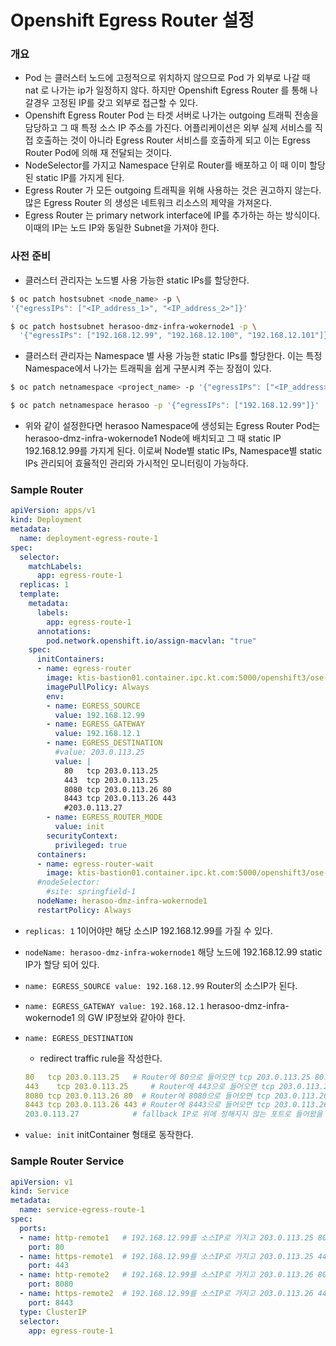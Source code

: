 # Openshift Egress Router 설정



### 개요

- Pod 는 클러스터 노드에 고정적으로 위치하지 않으므로 Pod 가 외부로 나갈 때 nat 로 나가는 ip가 일정하지 않다. 하지만 Openshift Egress Router 를 통해 나갈경우 고정된 IP를 갖고 외부로 접근할 수 있다. 
- Openshift Egress Router Pod 는 타겟 서버로 나가는 outgoing 트래픽 전송을 담당하고 그 때 특정 소스 IP  주소를 가진다. 어플리케이션은 외부 실제 서비스를 직접 호출하는 것이 아니라  Egress Router 서비스를 호출하게 되고 이는 Egress Router Pod에 의해 재 전달되는 것이다.
- NodeSelector를 가지고 Namespace 단위로  Router를 배포하고 이 때 이미 할당된 static IP를 가지게 된다.
- Egress Router 가 모든 outgoing 트래픽을 위해 사용하는 것은 권고하지 않는다.  많은 Egress Router 의 생성은 네트워크 리소스의 제약을 가져온다.
- Egress Router 는 primary network interface에 IP를 추가하는 하는 방식이다. 이때의  IP는 노드 IP와 동일한  Subnet을 가져야 한다.



###  사전 준비

- 클러스터 관리자는 노드별 사용 가능한  static IPs를 할당한다.

```bash
$ oc patch hostsubnet <node_name> -p \
'{"egressIPs": ["<IP_address_1>", "<IP_address_2>"]}'
```

```bash
$ oc patch hostsubnet herasoo-dmz-infra-wokernode1 -p \
  '{"egressIPs": ["192.168.12.99", "192.168.12.100", "192.168.12.101"]}'
```

- 클러스터 관리자는 Namespace 별 사용 가능한 static IPs를 할당한다. 이는 특정 Namespace에서 나가는 트래픽을 쉽게 구분시켜 주는 장점이 있다.  

```bash
$ oc patch netnamespace <project_name> -p '{"egressIPs": ["<IP_address>"]}'
```

```bash
$ oc patch netnamespace herasoo -p '{"egressIPs": ["192.168.12.99"]}'
```

- 위와 같이 설정한다면 herasoo Namespace에 생성되는 Egress Router Pod는 herasoo-dmz-infra-wokernode1 Node에 배치되고 그 때  static IP 192.168.12.99를 가지게 된다. 이로써 Node별 static IPs, Namespace별 static IPs  관리되어 효율적인 관리와 가시적인 모니터링이 가능하다.



### Sample Router

```yaml
apiVersion: apps/v1
kind: Deployment
metadata:
  name: deployment-egress-route-1
spec:
  selector:
    matchLabels:
      app: egress-route-1
  replicas: 1
  template:
    metadata:
      labels:
        app: egress-route-1
      annotations:
        pod.network.openshift.io/assign-macvlan: "true"
    spec:
      initContainers:
      - name: egress-router
        image: ktis-bastion01.container.ipc.kt.com:5000/openshift3/ose-egress-router:v3.11
        imagePullPolicy: Always
        env:
        - name: EGRESS_SOURCE
          value: 192.168.12.99
        - name: EGRESS_GATEWAY
          value: 192.168.12.1
        - name: EGRESS_DESTINATION
          #value: 203.0.113.25
          value: |
            80   tcp 203.0.113.25
            443	 tcp 203.0.113.25	
            8080 tcp 203.0.113.26 80
            8443 tcp 203.0.113.26 443
            #203.0.113.27
        - name: EGRESS_ROUTER_MODE
          value: init
        securityContext:
          privileged: true
      containers:
      - name: egress-router-wait
        image: ktis-bastion01.container.ipc.kt.com:5000/openshift3/ose-pod:v3.11
      #nodeSelector:
        #site: springfield-1
      nodeName: herasoo-dmz-infra-wokernode1
      restartPolicy: Always
```

- `replicas: 1` 1이어야만 해당 소스IP 192.168.12.99를 가질 수 있다.

- `nodeName: herasoo-dmz-infra-wokernode1` 해당 노드에 192.168.12.99 static IP가 할당 되어 있다.

- `name: EGRESS_SOURCE value: 192.168.12.99` Router의 소스IP가 된다.

- `name: EGRESS_GATEWAY value: 192.168.12.1` herasoo-dmz-infra-wokernode1 의 GW IP정보와 같아야 한다.

- `name: EGRESS_DESTINATION`

  - redirect traffic rule을 작성한다.

  ```yaml
  80   tcp 203.0.113.25	  # Router에 80으로 들어오면 tcp 203.0.113.25 80으로 보낸다.
  443	 tcp 203.0.113.25	  # Router에 443으로 들어오면 tcp 203.0.113.25 443으로 보낸다.
  8080 tcp 203.0.113.26 80  # Router에 8080으로 들어오면 tcp 203.0.113.26 80으로 보낸다.
  8443 tcp 203.0.113.26 443 # Router에 8443으로 들어오면 tcp 203.0.113.26 443으로 보낸다.
  203.0.113.27			  # fallback IP로 위에 정해지지 않는 포트로 들어왔을 때 203.0.113.27의 포트로 보낸다. 설정되지 않았다면 Redirect가 거절된다.
  ```

- `value: init` initContainer 형태로 동작한다.



### Sample Router Service

```yaml
apiVersion: v1
kind: Service
metadata:
  name: service-egress-route-1
spec:
  ports:
  - name: http-remote1	 # 192.168.12.99를 소스IP로 가지고 203.0.113.25 80으로 전송된다.
    port: 80
  - name: https-remote1	 # 192.168.12.99를 소스IP로 가지고 203.0.113.25 443으로 전송된다.
    port: 443
  - name: http-remote2	 # 192.168.12.99를 소스IP로 가지고 203.0.113.26 80으로 전송된다.
    port: 8080
  - name: https-remote2	 # 192.168.12.99를 소스IP로 가지고 203.0.113.26 443으로 전송된다.
    port: 8443
  type: ClusterIP
  selector:
    app: egress-route-1
```



